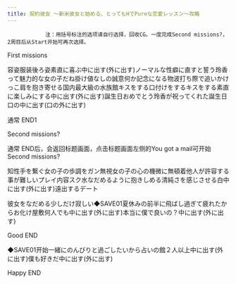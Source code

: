 ```yaml
---
title: 契約彼女 ～新米彼女と始める、とってもHでPureな恋愛レッスン～攻略
---
```


                注：用括号标注的选项请自行选择，回收CG。一度完成Second missions?，2周目后从Start开始可再次选择。

First missions

容姿服装後ろ姿素直に喜ぶ中に出す(外に出す)ノーマルな性癖に直すと誓う玲香って魅力的な女の子だね掛け値なしの誠意何か記念になる物波打ち際で追いかけっこ肩を抱き寄せる国内最大級の水族館キスをする口付けをするキスをする素直に楽しみにする中に出す(外に出す)誕生日おめでとう玲香が祝ってくれた誕生日口の中に出す(口の外に出す)

通常 END1

Second missions?

通常 END后，会返回标题画面，点击标题画面左侧的You got a mail可开始Second missions?

知性手を繋ぐ女の子の歩調をガン無視女の子の心の機微に無頓着他人が許容する事が難しいプレイ内容スク水なだめるように抱きしめる清純さを感じさせる白中に出す(外に出す)遠出するデート

彼女をなだめる少しだけ寂しい◆SAVE01夏休みの前半に飛ばし過ぎて疲れたからお化け屋敷何人でも中に出す(外に出す)本当に僕で良いの？中に出す(外に出す)

Good END

◆SAVE01开始一緒にのんびりと過ごしたいから占いの館２人以上中に出す(外に出す)僕も好きだ中に出す(外に出す)

Happy END
              

